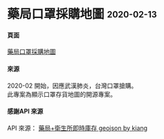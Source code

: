 # 藥局口罩採購地圖 <sub><sup>2020-02-13</sup></sub>

#### 頁面
[藥局口罩採購地圖](https://silverlibra.github.io/mask_map/)
#### 來源
2020-02 開始，因應武漢肺炎，台灣口罩搶購。<br/>
此專案為顯示口罩存貨地圖的開源專案。<br/>


#### 感謝API 來源
API 來源： [藥局+衛生所即時庫存 geojson by kiang](https://raw.githubusercontent.com/kiang/pharmacies/master/json/points.json)

